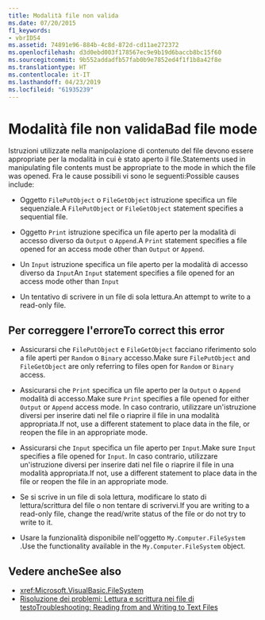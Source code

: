 ```yaml
---
title: Modalità file non valida
ms.date: 07/20/2015
f1_keywords:
- vbrID54
ms.assetid: 74891e96-884b-4c8d-872d-cd11ae272372
ms.openlocfilehash: d3d0ebd003f178567ec9e9b19d6baccb8bc15f60
ms.sourcegitcommit: 9b552addadfb57fab0b9e7852ed4f1f1b8a42f8e
ms.translationtype: HT
ms.contentlocale: it-IT
ms.lasthandoff: 04/23/2019
ms.locfileid: "61935239"
---
```

# <a name="bad-file-mode"></a><span data-ttu-id="9fd4a-102">Modalità file non valida</span><span class="sxs-lookup"><span data-stu-id="9fd4a-102">Bad file mode</span></span>
<span data-ttu-id="9fd4a-103">Istruzioni utilizzate nella manipolazione di contenuto del file devono essere appropriate per la modalità in cui è stato aperto il file.</span><span class="sxs-lookup"><span data-stu-id="9fd4a-103">Statements used in manipulating file contents must be appropriate to the mode in which the file was opened.</span></span> <span data-ttu-id="9fd4a-104">Fra le cause possibili vi sono le seguenti:</span><span class="sxs-lookup"><span data-stu-id="9fd4a-104">Possible causes include:</span></span>  
  
- <span data-ttu-id="9fd4a-105">Oggetto `FilePutObject` o `FileGetObject` istruzione specifica un file sequenziale.</span><span class="sxs-lookup"><span data-stu-id="9fd4a-105">A `FilePutObject` or `FileGetObject` statement specifies a sequential file.</span></span>  
  
- <span data-ttu-id="9fd4a-106">Oggetto `Print` istruzione specifica un file aperto per la modalità di accesso diverso da `Output` o `Append`.</span><span class="sxs-lookup"><span data-stu-id="9fd4a-106">A `Print` statement specifies a file opened for an access mode other than `Output` or `Append`.</span></span>  
  
- <span data-ttu-id="9fd4a-107">Un `Input` istruzione specifica un file aperto per la modalità di accesso diverso da `Input`</span><span class="sxs-lookup"><span data-stu-id="9fd4a-107">An `Input` statement specifies a file opened for an access mode other than `Input`</span></span>  
  
- <span data-ttu-id="9fd4a-108">Un tentativo di scrivere in un file di sola lettura.</span><span class="sxs-lookup"><span data-stu-id="9fd4a-108">An attempt to write to a read-only file.</span></span>  
  
## <a name="to-correct-this-error"></a><span data-ttu-id="9fd4a-109">Per correggere l'errore</span><span class="sxs-lookup"><span data-stu-id="9fd4a-109">To correct this error</span></span>  
  
- <span data-ttu-id="9fd4a-110">Assicurarsi che `FilePutObject` e `FileGetObject` facciano riferimento solo a file aperti per `Random` o `Binary` accesso.</span><span class="sxs-lookup"><span data-stu-id="9fd4a-110">Make sure `FilePutObject` and `FileGetObject` are only referring to files open for `Random` or `Binary` access.</span></span>  
  
- <span data-ttu-id="9fd4a-111">Assicurarsi che `Print` specifica un file aperto per la `Output` o `Append` modalità di accesso.</span><span class="sxs-lookup"><span data-stu-id="9fd4a-111">Make sure `Print` specifies a file opened for either `Output` or `Append` access mode.</span></span> <span data-ttu-id="9fd4a-112">In caso contrario, utilizzare un'istruzione diversi per inserire dati nel file o riaprire il file in una modalità appropriata.</span><span class="sxs-lookup"><span data-stu-id="9fd4a-112">If not, use a different statement to place data in the file, or reopen the file in an appropriate mode.</span></span>  
  
- <span data-ttu-id="9fd4a-113">Assicurarsi che `Input` specifica un file aperto per `Input`.</span><span class="sxs-lookup"><span data-stu-id="9fd4a-113">Make sure `Input` specifies a file opened for `Input`.</span></span> <span data-ttu-id="9fd4a-114">In caso contrario, utilizzare un'istruzione diversi per inserire dati nel file o riaprire il file in una modalità appropriata.</span><span class="sxs-lookup"><span data-stu-id="9fd4a-114">If not, use a different statement to place data in the file or reopen the file in an appropriate mode.</span></span>  
  
- <span data-ttu-id="9fd4a-115">Se si scrive in un file di sola lettura, modificare lo stato di lettura/scrittura del file o non tentare di scrivervi.</span><span class="sxs-lookup"><span data-stu-id="9fd4a-115">If you are writing to a read-only file, change the read/write status of the file or do not try to write to it.</span></span>  
  
- <span data-ttu-id="9fd4a-116">Usare la funzionalità disponibile nell'oggetto `My.Computer.FileSystem` .</span><span class="sxs-lookup"><span data-stu-id="9fd4a-116">Use the functionality available in the `My.Computer.FileSystem` object.</span></span>  
  
## <a name="see-also"></a><span data-ttu-id="9fd4a-117">Vedere anche</span><span class="sxs-lookup"><span data-stu-id="9fd4a-117">See also</span></span>

- <xref:Microsoft.VisualBasic.FileSystem>
- [<span data-ttu-id="9fd4a-118">Risoluzione dei problemi: Lettura e scrittura nei file di testo</span><span class="sxs-lookup"><span data-stu-id="9fd4a-118">Troubleshooting: Reading from and Writing to Text Files</span></span>](../../../visual-basic/developing-apps/programming/drives-directories-files/troubleshooting-reading-from-and-writing-to-text-files.md)

